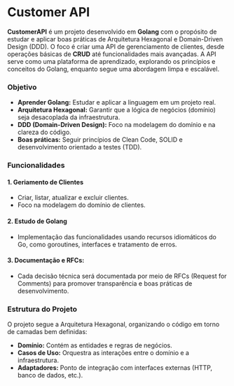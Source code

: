 # Customer API

**CustomerAPI** é um projeto desenvolvido em **Golang** com o propósito de estudar e aplicar boas práticas de Arquitetura Hexagonal e Domain-Driven Design (DDD). O foco é criar uma API de gerenciamento de clientes, desde operações básicas de **CRUD** até funcionalidades mais avançadas. A API serve como uma plataforma de aprendizado, explorando os princípios e conceitos do Golang, enquanto segue uma abordagem limpa e escalável.

### Objetivo

* **Aprender Golang:** Estudar e aplicar a linguagem em um projeto real.
* **Arquitetura Hexagonal:** Garantir que a lógica de negócios (domínio) seja desacoplada da infraestrutura.
* **DDD (Domain-Driven Design):** Foco na modelagem do domínio e na clareza do código.
* **Boas práticas:** Seguir princípios de Clean Code, SOLID e desenvolvimento orientado a testes (TDD).

### Funcionalidades

#### 1. Geriamento de Clientes

* Criar, listar, atualizar e excluir clientes.
* Foco na modelagem do domínio de clientes.

#### 2. Estudo de Golang

* Implementação das funcionalidades usando recursos idiomáticos do Go, como goroutines, interfaces e tratamento de erros.

#### 3. Documentação e RFCs:

* Cada decisão técnica será documentada por meio de RFCs (Request for Comments) para promover transparência e boas práticas de desenvolvimento.

### Estrutura do Projeto

O projeto segue a Arquitetura Hexagonal, organizando o código em torno de camadas bem definidas:

* **Domínio:** Contém as entidades e regras de negócios.
* **Casos de Uso:** Orquestra as interações entre o domínio e a infraestrutura.
* **Adaptadores:** Ponto de integração com interfaces externas (HTTP, banco de dados, etc.).